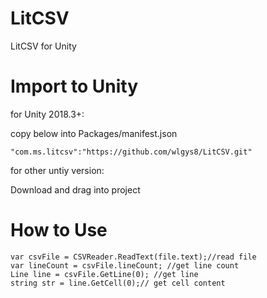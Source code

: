 # LitCSV
 LitCSV for Unity

# Import to Unity

for Unity 2018.3+:

copy below into Packages/manifest.json

    "com.ms.litcsv":"https://github.com/wlgys8/LitCSV.git" 

for other untiy version:

Download and drag into project 

# How to Use

    var csvFile = CSVReader.ReadText(file.text);//read file
    var lineCount = csvFile.lineCount; //get line count
    Line line = csvFile.GetLine(0); //get line
    string str = line.GetCell(0);// get cell content





